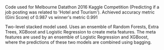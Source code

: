 Code used for Melbourne Datathon 2016 Kaggle Competition (Predicting if a job posting was related to 'Hotel and Tourism'). Achieved accuracy metric (Gini Score) of 0.987 vs winner's metric 0.991

Two-level stacked model used. Uses an ensemble of Random Forests, Extra Trees, XGBoost and Logistic Regression to create meta features. The meta features are used by an ensemble of Logistic Regression and XGBoost, where the predictions of these two models are combined using bagging.
